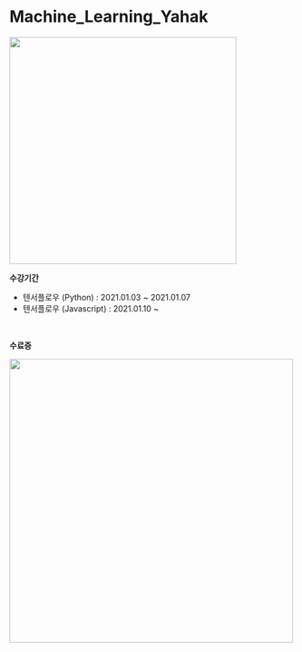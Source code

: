 # Machine_Learning_Yahak

[<img src = "https://user-images.githubusercontent.com/55044278/103481075-c02a1900-4e1b-11eb-94f4-0cd6d9512249.png" height = "400px">](https://ml.yah.ac/)

**수강기간**

- 텐서플로우 (Python) : 2021.01.03 ~ 2021.01.07
- 텐서플로우 (Javascript) : 2021.01.10 ~ 

<br>

**수료증**

<img src = "https://user-images.githubusercontent.com/55044278/104684413-58899d00-573c-11eb-85aa-07dfb5e7ed27.png" height = "500px">